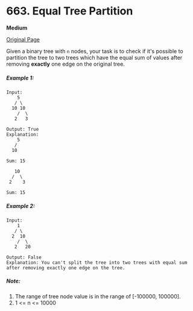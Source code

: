 # 663. Equal Tree Partition

**Medium**

[Original Page](https://leetcode.com/problems/equal-tree-partition/)

Given a binary tree with `n` nodes, your task is to check if it's possible to partition the tree to two trees which have the equal sum of values after removing __exactly__ one edge on the original tree.

##### Example 1:
```
Input:     
    5
   / \
  10 10
    /  \
   2   3

Output: True
Explanation: 
    5
   / 
  10
      
Sum: 15

   10
  /  \
 2    3

Sum: 15
```

##### Example 2: 
```
Input:     
    1
   / \
  2  10
    /  \
   2   20

Output: False
Explanation: You can't split the tree into two trees with equal sum after removing exactly one edge on the tree.
```

##### Note:
1. The range of tree node value is in the range of [-100000, 100000].
2. 1 <= n <= 10000
